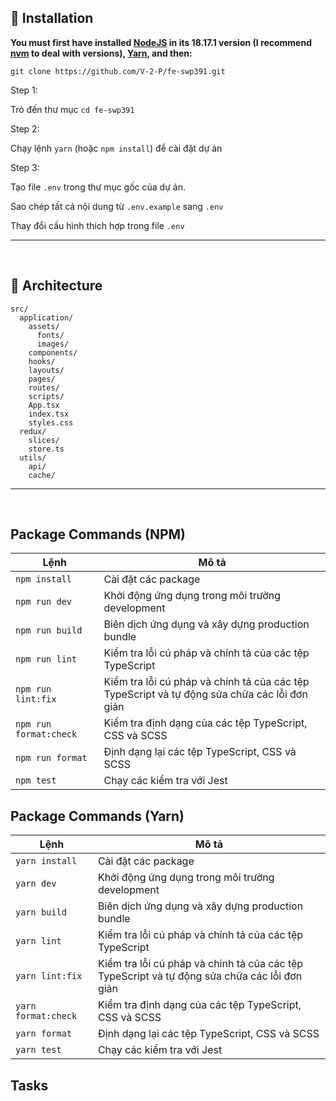 ## :construction_worker:  **Installation**
**You must first have installed [NodeJS](https://nodejs.org/) in its 18.17.1 version (I recommend [nvm](https://github.com/nvm-sh/nvm) to deal with versions), [Yarn](https://yarnpkg.com/), and then:**

`git clone https://github.com/V-2-P/fe-swp391.git`

Step 1:

Trỏ đến thư mục `cd fe-swp391`

Step 2:

Chạy lệnh `yarn` (hoặc `npm install`) để cài đặt dự án

Step 3:

Tạo file `.env` trong thư mục gốc của dự án.

Sao chép tất cả nội dung từ `.env.example` sang `.env`

Thay đổi cấu hình thích hợp trong file `.env`

<hr />
<br />

## :open_file_folder: **Architecture**


```
src/
  application/
    assets/
      fonts/
      images/
    components/
    hooks/
    layouts/
    pages/
    routes/
    scripts/
    App.tsx
    index.tsx
    styles.css
  redux/
    slices/
    store.ts
  utils/
    api/
    cache/
```
<hr />
<br />

## Package Commands (NPM)

| Lệnh                  | Mô tả        |
| --------------        | ------------|
| `npm install`         | Cài đặt các package      |
| `npm run dev`         | Khởi động ứng dụng trong môi trường development |
| `npm run build`       | Biên dịch ứng dụng và xây dựng production bundle |
| `npm run lint`        | Kiểm tra lỗi cú pháp và chính tả của các tệp TypeScript |
| `npm run lint:fix`    | Kiểm tra lỗi cú pháp và chính tả của các tệp TypeScript và tự động sửa chữa các lỗi đơn giản |
| `npm run format:check`| Kiểm tra định dạng của các tệp TypeScript, CSS và SCSS |
| `npm run format`      | Định dạng lại các tệp TypeScript, CSS và SCSS |
| `npm test`            | Chạy các kiểm tra với Jest |

## Package Commands (Yarn)

| Lệnh                  | Mô tả        |
| --------------        | ------------|
| `yarn install`        | Cài đặt các package      |
| `yarn dev`            | Khởi động ứng dụng trong môi trường development |
| `yarn build`          | Biên dịch ứng dụng và xây dựng production bundle |
| `yarn lint`           | Kiểm tra lỗi cú pháp và chính tả của các tệp TypeScript |
| `yarn lint:fix`       | Kiểm tra lỗi cú pháp và chính tả của các tệp TypeScript và tự động sửa chữa các lỗi đơn giản |
| `yarn format:check`   | Kiểm tra định dạng của các tệp TypeScript, CSS và SCSS |
| `yarn format`         | Định dạng lại các tệp TypeScript, CSS và SCSS |
| `yarn test`           | Chạy các kiểm tra với Jest |

## Tasks

